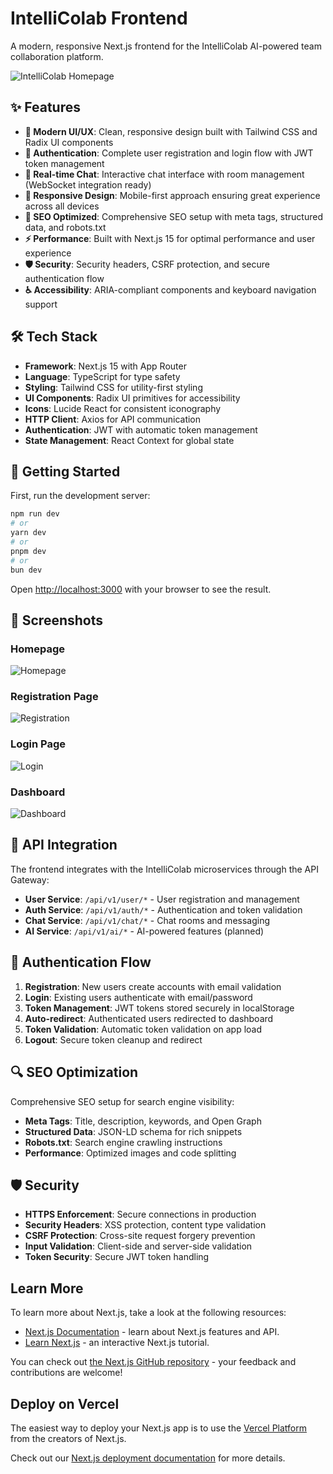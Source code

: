 # IntelliColab Frontend

A modern, responsive Next.js frontend for the IntelliColab AI-powered team collaboration platform.

![IntelliColab Homepage](https://github.com/user-attachments/assets/3803cf91-5f8b-4d33-853b-2051e7213da7)

## ✨ Features

- **🎨 Modern UI/UX**: Clean, responsive design built with Tailwind CSS and Radix UI components
- **🔐 Authentication**: Complete user registration and login flow with JWT token management
- **💬 Real-time Chat**: Interactive chat interface with room management (WebSocket integration ready)
- **📱 Responsive Design**: Mobile-first approach ensuring great experience across all devices
- **🚀 SEO Optimized**: Comprehensive SEO setup with meta tags, structured data, and robots.txt
- **⚡ Performance**: Built with Next.js 15 for optimal performance and user experience
- **🛡️ Security**: Security headers, CSRF protection, and secure authentication flow
- **♿ Accessibility**: ARIA-compliant components and keyboard navigation support

## 🛠️ Tech Stack

- **Framework**: Next.js 15 with App Router
- **Language**: TypeScript for type safety
- **Styling**: Tailwind CSS for utility-first styling
- **UI Components**: Radix UI primitives for accessibility
- **Icons**: Lucide React for consistent iconography
- **HTTP Client**: Axios for API communication
- **Authentication**: JWT with automatic token management
- **State Management**: React Context for global state

## 🚀 Getting Started

First, run the development server:

```bash
npm run dev
# or
yarn dev
# or
pnpm dev
# or
bun dev
```

Open [http://localhost:3000](http://localhost:3000) with your browser to see the result.

## 📸 Screenshots

### Homepage
![Homepage](https://github.com/user-attachments/assets/3803cf91-5f8b-4d33-853b-2051e7213da7)

### Registration Page
![Registration](https://github.com/user-attachments/assets/c0771045-a36f-4ee7-ab27-040fe7b2ed54)

### Login Page
![Login](https://github.com/user-attachments/assets/bf120bfb-950b-4a4a-a3c5-f5d8912b7780)

### Dashboard
![Dashboard](https://github.com/user-attachments/assets/c2022c5c-5d23-44e8-a81c-72195c26df47)

## 🔗 API Integration

The frontend integrates with the IntelliColab microservices through the API Gateway:

- **User Service**: `/api/v1/user/*` - User registration and management
- **Auth Service**: `/api/v1/auth/*` - Authentication and token validation
- **Chat Service**: `/api/v1/chat/*` - Chat rooms and messaging
- **AI Service**: `/api/v1/ai/*` - AI-powered features (planned)

## 🔐 Authentication Flow

1. **Registration**: New users create accounts with email validation
2. **Login**: Existing users authenticate with email/password
3. **Token Management**: JWT tokens stored securely in localStorage
4. **Auto-redirect**: Authenticated users redirected to dashboard
5. **Token Validation**: Automatic token validation on app load
6. **Logout**: Secure token cleanup and redirect

## 🔍 SEO Optimization

Comprehensive SEO setup for search engine visibility:

- **Meta Tags**: Title, description, keywords, and Open Graph
- **Structured Data**: JSON-LD schema for rich snippets
- **Robots.txt**: Search engine crawling instructions
- **Performance**: Optimized images and code splitting

## 🛡️ Security

- **HTTPS Enforcement**: Secure connections in production
- **Security Headers**: XSS protection, content type validation
- **CSRF Protection**: Cross-site request forgery prevention
- **Input Validation**: Client-side and server-side validation
- **Token Security**: Secure JWT token handling

## Learn More

To learn more about Next.js, take a look at the following resources:

- [Next.js Documentation](https://nextjs.org/docs) - learn about Next.js features and API.
- [Learn Next.js](https://nextjs.org/learn) - an interactive Next.js tutorial.

You can check out [the Next.js GitHub repository](https://github.com/vercel/next.js) - your feedback and contributions are welcome!

## Deploy on Vercel

The easiest way to deploy your Next.js app is to use the [Vercel Platform](https://vercel.com/new?utm_medium=default-template&filter=next.js&utm_source=create-next-app&utm_campaign=create-next-app-readme) from the creators of Next.js.

Check out our [Next.js deployment documentation](https://nextjs.org/docs/app/building-your-application/deploying) for more details.

